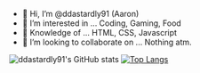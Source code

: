 - 👋 Hi, I’m @ddastardly91 (Aaron)
- 👀 I’m interested in ... Coding, Gaming, Food
- 🌱 Knowledge of ... HTML, CSS, Javascript
- 💞️ I’m looking to collaborate on ... Nothing atm.


![ddastardly91's GitHub stats](https://github-readme-stats.vercel.app/api?username=ddastardly91&show_icons=true&theme=dracula)
[![Top Langs](https://github-readme-stats.vercel.app/api/top-langs/?username=ddastardly91&layout=compact&theme=dracula)](https://github.com/anuraghazra/github-readme-stats)


<!---
ddastardly91/ddastardly91 is a ✨ special ✨ repository because its `README.md` (this file) appears on your GitHub profile.
You can click the Preview link to take a look at your changes.
--->
